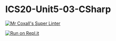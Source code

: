# ICS20-Unit5-03-CSharp

[![Mr Coxall's Super Linter](https://github.com/joannesanthosh/ICS20-Unit5-03-CSharp/workflows/Mr%20Coxall's%20Super%20Linter/badge.svg)](https://github.com/joannesanthosh/ICS20-Unit5-03-CSharp/actions)

[![Run on Repl.it](https://repl.it/badge/github/joannesanthosh/ICS20-Unit5-03-CSharp)](https://repl.it/github/joannesanthosh/ICS20-Unit5-03-CSharp)
